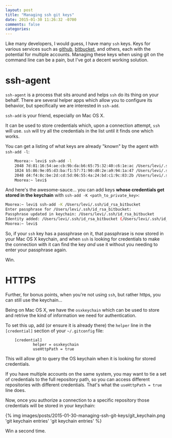 ```yaml
---
layout: post
title: "Managing ssh git keys"
date: 2015-01-30 11:26:32 -0700
comments: false
categories: 
---
```

Like many developers, I would guess, I have many `ssh` keys. Keys for various services such as [github](https://github.com), [bitbucket](https://bitbucket.org), and others, each with the potential for multiple accounts. Managing these keys when using git on the command line can be a pain, but I've got a decent working solution.

ssh-agent
===

`ssh-agent` is a process that sits around and helps `ssh` do its thing on your behalf. There are several helper apps which allow you to configure its behavior, but specifically we are interested in `ssh-add`.

`ssh-add` is your friend, especially on Mac OS X.

It can be used to store credentials which, upon a connection attempt, `ssh` will use. `ssh` will try all the credentials in the list until it finds one which works.

You can get a listing of what keys are already "known" by the agent with `ssh-add -l`:

``` bash
	Moorea:~ levi$ ssh-add -l
	2048 7d:81:16:54:ae:cb:9b:da:b6:65:75:32:40:c6:1e:ac /Users/levi/.ssh/progroker_id_rsa (RSA)
	1024 b5:86:9e:05:d3:ba:f1:57:71:90:d0:2e:a9:94:1a:47 /Users/levi/.ssh/id_dsa (DSA)
	2048 d4:f4:8c:be:2d:cd:5d:06:55:4a:24:bd:c1:9c:83:2b /Users/levi/.ssh/id_rsa_bitbucket (RSA)
	Moorea:~ levi$ 
```

And here's the awesome-sauce... you can add keys **whose credentials get stored in the keychain** with `ssh-add -K <path_to_private_key>`:

``` bash
Moorea:~ levi$ ssh-add -K /Users/levi/.ssh/id_rsa_bitbucket
Enter passphrase for /Users/levi/.ssh/id_rsa_bitbucket: 
Passphrase updated in keychain: /Users/levi/.ssh/id_rsa_bitbucket
Identity added: /Users/levi/.ssh/id_rsa_bitbucket (/Users/levi/.ssh/id_rsa_bitbucket)
Moorea:~ levi$ 
```

So, if your `ssh` key has a passphrase on it, that passphrase is now stored in your Mac OS X keychain, and when `ssh` is looking for credentials to make the connection with it can find the key *and* use it without you needing to enter your passphrase again.

Win.

HTTPS
===

Further, for bonus points, when you're not using `ssh`, but rather https, you can still use the keychain...

Being on Mac OS X, we have the `osxkeychain` which can be used to store and retrive the kind of information we need for authentication.

To set this up, add (or ensure it is already there) the `helper` line in the `[credential]` section of your `~/.gitconfig` file:

```
    [credential]
            helper = osxkeychain
            useHttpPath = true
```

This will allow git to query the OS keychain when it is looking for stored credentials.

If you have multiple accounts on the same system, you may want to tie a set of credentials to the full repository path, so you can access different repositories with different credentials. That's what the `useHttpPath = true` line does.

Now, once you authorize a connection to a specific repository those credentials will be stored in your keychain:

{% img images/posts/2015-01-30-managing-ssh-git-keys/git_keychain.png 'git keychain entries' 'git keychain entries' %}

Win a second time.